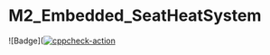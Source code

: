 # M2_Embedded_SeatHeatSystem
![Badge]([![cppcheck-action](https://github.com/karam102/M2-Embedded_SeatHeatSystem/actions/workflows/main.yml/badge.svg)](https://github.com/karam102/M2-Embedded_SeatHeatSystem/actions/workflows/main.yml)
